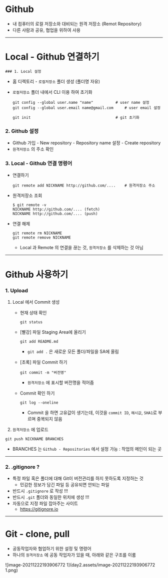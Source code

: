# Github

- 내 컴퓨터의 로컬 저장소와 대비되는 원격 저장소 (Remot Repository)
- 다른 사람과 공유, 협업을 위하여 사용



---



# Local - Github 연결하기

	### 1. Local 설정

- 홈 디렉토리 - `로컬저장소` 폴더 생성 (폴더명 자유)

- `로컬저장소` 폴더 내에서 CLI 이용 하여 초기화

  ```
  git config --global user.name "name"			# user name 설정
  git config --global user.email name@gmail.com 	# user email 설정
  
  git init										# git 초기화
  ```



### 2. Github 설정

- Github 가입 - New repository - Repository name 설정 - Create repository
- `원격저장소` 의 주소 확인



### 3. Local - Github 연결 명령어

- 연결하기

  ```
  git remote add NICKNAME http://github.com/....	# 원격저장소 주소
  ```

- 원격저장소 조회

  ```
  $ git remote -v
  NICKNAME http://github.com/.... (fetch)
  NICKNAME http://github.com/.... (push)
  ```

- 연결 해제

  ```
  git remote rm NICKNAME
  git remote remove NICKNAME
  ```

  - Local 과 Remote 의 연결을 끊는 것, `원격저장소` 를 삭제하는 것 아님



---



# Github 사용하기

### 1. Upload

1. Local 에서 Commit 생성

   - 현재 상태 확인

     ```
     git status
     ```

   - [빨강] 파일 Staging Area에 올리기

     ```
     git add README.md
     ```

     - `git add .` 은 새로운 모든 폴더/파일을 SA에 올림

   - [초록] 파일 Commit 하기

     ```
     git commit -m "버전명"
     ```

     - `원격저장소` 에 표시할 버전명을 적어줌

   - Commit 확인 하기

     ```
     git log --oneline
     ```

     - Commit 을 하면 고유값이 생기는데, 이것을 `commit ID`, `해시값`, `SHA1`로 부르며 중복되지 않음

2.  `원격저장소` 에 업로드

   ```
   git push NICKNAME BRANCHES
   ```

   - BRANCHES 는 `Github - Repositories` 에서 설정 가능 : 작업의 메인이 되는 곳



---

### 2. .gitignore ?

- 특정 파일 혹은 폴더에 대해 Git이 버전관리를 하지 못하도록 지정하는 것
  - 민감한 정보가 담긴 파일 등 공유되면 안되는 파일
- 반드시 `.gitignore` 로 작성 !!!
- 반드시 `.git` 폴더와 동일한 위치에 생성 !!!
- 자동으로 지정 파일 잡아주는 사이트
  - https://gitignore.io



---



# Git - clone, pull

- 공동작업자와 협업하기 위한 설정 및 명령어
- 하나의 `원격저장소` 에 공동 작업자가 있을 때, 아래와 같은 구조를 이룸

![image-20211222193906772 1](day2.assets/image-20211222193906772 1.png)

